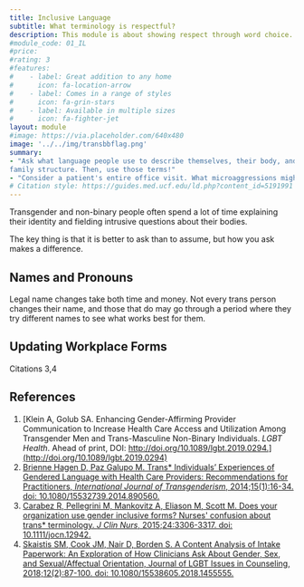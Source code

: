 ```yaml
---
title: Inclusive Language
subtitle: What terminology is respectful?
description: This module is about showing respect through word choice.
#module_code: 01_IL
#price:
#rating: 3
#features:
#    - label: Great addition to any home
#      icon: fa-location-arrow
#    - label: Comes in a range of styles
#      icon: fa-grin-stars
#    - label: Available in multiple sizes
#      icon: fa-fighter-jet
layout: module
#image: https://via.placeholder.com/640x480
image: '../../img/transbbflag.png'
summary:
- "Ask what language people use to describe themselves, their body, and their
family structure. Then, use those terms!"
- "Consider a patient's entire office visit. What microaggressions might they be facing from the moment they walk in the door, and how can you mitigate them?"
# Citation style: https://guides.med.ucf.edu/ld.php?content_id=5191991
---
```


Transgender and non-binary people often spend a lot of time explaining their
identity and fielding intrusive questions about their bodies.

The key thing is that it is better to ask than to assume, but how you ask
makes a difference.

## Names and Pronouns

Legal name changes take both time and money.
Not every trans person changes their name, and those that do may go through a
period where they try different names to see what works best for them.

## Updating Workplace Forms


Citations 3,4

## References
1. [Klein A, Golub SA. Enhancing Gender-Affirming Provider Communication to Increase Health Care Access and Utilization Among Transgender Men and Trans-Masculine Non-Binary Individuals. *LGBT Health*. Ahead of print, DOI: http://doi.org/10.1089/lgbt.2019.0294.](http://doi.org/10.1089/lgbt.2019.0294)
2. [Brienne Hagen D, Paz Galupo M. Trans* Individuals’ Experiences of Gendered Language with Health Care Providers: Recommendations for Practitioners, *International Journal of Transgenderism*, 2014;15(1):16-34. doi: 10.1080/15532739.2014.890560.](https://doi.org/10.1080/15532739.2014.890560)
3. [Carabez R, Pellegrini M, Mankovitz A, Eliason M, Scott M. Does your organization use gender inclusive forms? Nurses' confusion about trans* terminology. *J Clin Nurs*, 2015;24:3306-3317. doi: 10.1111/jocn.12942.](https://doi.org/10.1111/jocn.12942)
4. [Skaistis SM, Cook JM, Nair D, Borden S. A Content Analysis of Intake Paperwork: An Exploration of How Clinicians Ask About Gender, Sex, and Sexual/Affectual Orientation, Journal of LGBT Issues in Counseling, 2018;12(2):87-100. doi: 10.1080/15538605.2018.1455555.](https://doi.org/10.1080/15538605.2018.1455555)
